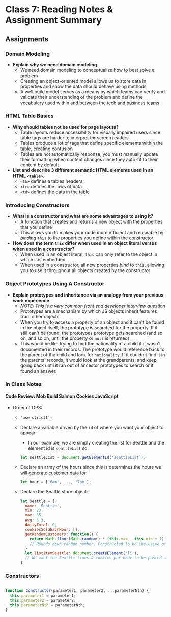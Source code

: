 # Class 7: Reading Notes & Assignment Summary

## Assignments

### Domain Modeling

* **Explain why we need domain modeling.**
  * We need domain modeling to conceptualize how to best solve a problem
  * Creating an object-oriented model allows us to store data in properties and show the data should behave using methods
  * A well build model serves as a means by which teams can verify and validate their understanding of the problem and define the vocabulary used within and between the tech and business teams

### HTML Table Basics

* **Why should tables not be used for page layouts?**
  * Table layouts reduce accessibility for visually impaired users since table tags are harder to interpret for screen readers
  * Tables produce a lot of tags that define specific elements within the table, creating confusion
  * Tables are not automatically response, you must manually update their formatting when content changes since they auto-fit to their content by default
* **List and describe 3 different semantic HTML elements used in an HTML `<table>`.**
  * `<th>` defines a tables headers
  * `<tr>` defines the rows of data
  * `<td>` defines the data in the table

### Introducing Constructors

* **What is a constructor and what are some advantages to using it?**
  * A function that creates and returns a new object with the properties that you define
  * This allows you to makes your code more efficient and reuseable by *binding* `this` to the properties you define within the constructor
* **How does the term `this` differ when used in an object literal versus when used in a constructor?**
  * When used in an object literal, `this` can only refer to the object in which it is embedded
  * When used in a constructor, all new properties *bind* to `this`, allowing you to use it throughout all objects created by the constructor

### Object Prototypes Using A Constructor

* **Explain prototypes and inheritance via an analogy from your previous work experience.**
  * *NOTE: This is a very common front end developer interview question*
  * Prototypes are a mechanism by which JS objects inherit features from other objects
  * When you try to access a property of an object and it can't be found in the object itself, the prototype is searched for the property. If it still can't be found, the prototypes prototype gets searched (and so on, and so on, until the property or `null` is returned)
  * This would be like trying to find the nationality of a child if it wasn't documented in their records. The prototype would reference back to the parent of the child and look for `nationality`. If it couldn't find it in the parents' records, it would look at the grandparents, and keep going back until it ran out of ancestor prototypes to search or it found an answer.

### In Class Notes

#### Code Review: Mob Build Salmon Cookies JavaScript

* Order of OPS:
  * `'use strict1';`
  * Declare a variable driven by the `id` of where you want your object to appear:
    * In our example, we are simply creating the list for Seattle and the element id is `seattleList` so:

    ``` js
    let seattleList = document.getElementId('seattleList`);
    ```
  
  * Declare an array of the hours since this is determines the hours we will generate customer data for:

    ``` js
    let hour = ['6am', ..., '7pm'];
    ```
  
  * Declare the Seattle store object:

    ``` js
    let seattle = {
      name: 'Seattle',
      min: 23,
      max: 65,
      avg: 6.3,
      dailyTotal: 0,
      cookiesSoldEachHour: [],
      getRandomCustomers: function() {
        return Math.floor(Math.random() * (this.max - this.min + 1) + this.min);
        // Rounds down random number. Constructed to be inclusive of max & min
      }
      let listItemSeattle: document.createElement('li'),
      // We want the Seattle times & cookies per hour to be posted as list elements on the webpage
    }

### Constructors

``` js

function Constructor(parameter1, parameter2, ...parameterNth) {
  this.parameter1 = parameter1;
  this.parameter2 = parameter2;
  this.parameterNth = parameterNth;
}
```
